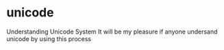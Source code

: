 # unicode
Understanding Unicode System
It will be my pleasure if anyone undersand unicode by using this process
